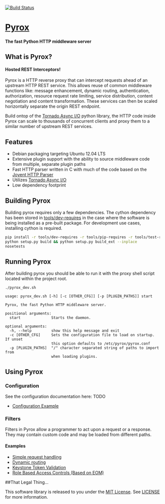 [![Build Status](http://jenkins.projectmeniscus.org/job/Pyrox/badge/icon)](http://jenkins.projectmeniscus.org/job/Pyrox/)

# [Pyrox](http://pyrox-http.org/)
#### The fast Python HTTP middleware server

## What is Pyrox?

#### Hosted REST Interceptors!

Pyrox is a HTTP reverse proxy that can intercept requests ahead of an upstream
HTTP REST service. This allows reuse of common middleware functions like:
message enhancement, dynamic routing, authentication, authorization, resource
request rate limiting, service distribution, content negotiation and content
transformation. These services can then be scaled horizontally separate the
origin REST endpoint.

Build ontop of the [Tornado Async I/O](http://www.tornadoweb.org/en/stable/)
python library, the HTTP code inside Pyrox can scale to thousands of concurrent
clients and proxy them to a similar number of upstream REST services.

## Features

* Debian packaging targeting Ubuntu 12.04 LTS
* Extensive plugin support with the ability to source middleware code from multiple, separate plugin paths
* Fast HTTP parser written in C with much of the code based on the [Joyent HTTP Parser](https://github.com/joyent/http-parser)
* Utilizes [Tornado Async I/O](http://www.tornadoweb.org/en/stable/)
* Low dependency footprint

## Building Pyrox

Building pyrox requires only a few dependencies. The cython dependency has been
stored in [tools/dev-requires](https://github.com/zinic/pyrox/blob/master/tools/dev-requires)
in the case where the software is being installed as a pre-built package. For
development use cases, installing cython is required.

```bash
pip install -r tools/dev-requires -r tools/pip-requires -r tools/test-requires
python setup.py build && python setup.py build_ext --inplace
nosetests
```

## Running Pyrox

After building pyrox you should be able to run it with the proxy shell script
located within the project root.

```
./pyrox_dev.sh

usage: pyrox_dev.sh [-h] [-c [OTHER_CFG]] [-p [PLUGIN_PATHS]] start

Pyrox, the fast Python HTTP middleware server.

positional arguments:
  start              Starts the daemon.

optional arguments:
  -h, --help         show this help message and exit
  -c [OTHER_CFG]     Sets the configuration file to load on startup. If unset
                     this option defaults to /etc/pyrox/pyrox.conf
  -p [PLUGIN_PATHS]  "/" character separated string of paths to import from
                     when loading plugins.
```

## Using Pyrox

### Configuration

See the configuration documentation here: TODO

* [Configuration Example](https://github.com/zinic/pyrox/blob/master/examples/config/pyrox.conf)

### Filters

Filters in Pyrox allow a programmer to act upon a request or a response. They
may contain custom code and may be loaded from different paths.

#### Examples

* [Simple request handling](https://github.com/zinic/pyrox/blob/master/examples/filter/simple_example.py)
* [Dynamic routing](https://github.com/zinic/pyrox/blob/master/examples/filter/routing_example.py)
* [Keystone Token Validation](https://github.com/zinic/pyrox-stock/blob/master/pyrox_stock/auth/openstack/keystone.py)
* [Role Based Access Controls (Based on EOM)](https://github.com/zinic/pyrox-stock/blob/master/pyrox_stock/auth/openstack/rbac.py)


##That Legal Thing...

This software library is released to you under the [MIT License](http://opensource.org/licenses/MIT). See [LICENSE](https://github.com/zinic/pyrox/blob/master/LICENSE) for more information.
